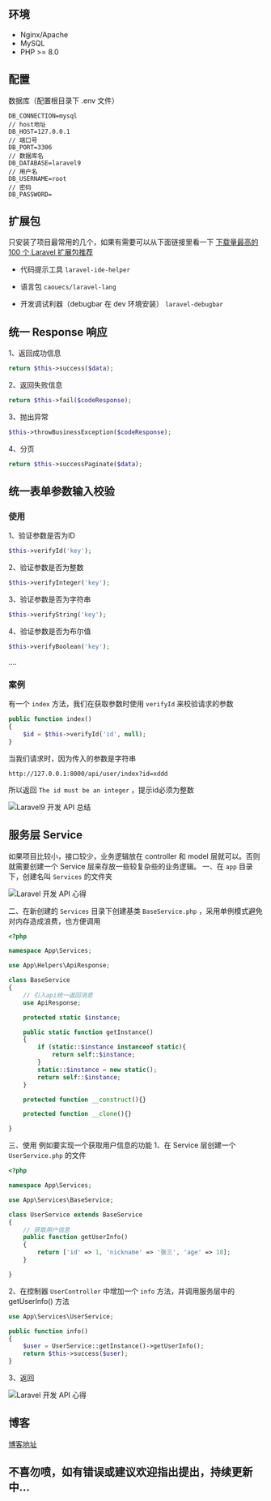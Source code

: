 ## 环境

- Nginx/Apache
- MySQL
- PHP >= 8.0

## 配置
数据库（配置根目录下 .env 文件）
```
DB_CONNECTION=mysql
// host地址
DB_HOST=127.0.0.1
// 端口号
DB_PORT=3306
// 数据库名
DB_DATABASE=laravel9
// 用户名
DB_USERNAME=root
// 密码
DB_PASSWORD=
```

## 扩展包
只安装了项目最常用的几个，如果有需要可以从下面链接里看一下
[下载量最高的 100 个 Laravel 扩展包推荐](https://learnku.com/laravel/t/2530/the-highest-amount-of-downloads-of-the-100-laravel-extensions-recommended)

- 代码提示工具
```laravel-ide-helper```


- 语言包
```caouecs/laravel-lang```


- 开发调试利器（debugbar 在 dev 环境安装）
  ```laravel-debugbar```

## 统一 Response 响应

1、返回成功信息
```php
return $this->success($data);
```
2、返回失败信息
```php
return $this->fail($codeResponse);
```
3、抛出异常
```php
$this->throwBusinessException($codeResponse);
```
4、分页
```php
return $this->successPaginate($data);
```
## 统一表单参数输入校验

### 使用
1、验证参数是否为ID
```php
$this->verifyId('key');
```
2、验证参数是否为整数
```php
$this->verifyInteger('key');
```
3、验证参数是否为字符串
```php
$this->verifyString('key');
```
4、验证参数是否为布尔值
```php
$this->verifyBoolean('key');
```
....

### 案例
有一个 ```index``` 方法，我们在获取参数时使用 ```verifyId``` 来校验请求的参数
```php
public function index()
{
    $id = $this->verifyId('id', null);
}
```
当我们请求时，因为传入的参数是字符串
```
http://127.0.0.1:8000/api/user/index?id=xddd
```
所以返回 ```The id must be an integer``` ，提示id必须为整数

![Laravel9 开发 API 总结](https://cdn.learnku.com/uploads/images/202203/15/69325/73Yf2SI32F.png!large)

## 服务层 Service
如果项目比较小，接口较少，业务逻辑放在 controller 和 model 层就可以。否则就需要创建一个 Service 层来存放一些较复杂些的业务逻辑。
一、在 ```app``` 目录下，创建名叫 ```Services``` 的文件夹

![Laravel 开发 API 心得](https://cdn.learnku.com/uploads/images/202203/16/69325/GSPYII6h0q.png!large)

二、在新创建的 ```Services``` 目录下创建基类 ```BaseService.php``` ，采用单例模式避免对内存造成浪费，也方便调用
```php
<?php

namespace App\Services;

use App\Helpers\ApiResponse;

class BaseService
{
    // 引入api统一返回消息
    use ApiResponse;

    protected static $instance;

    public static function getInstance()
    {
        if (static::$instance instanceof static){
            return self::$instance;
        }
        static::$instance = new static();
        return self::$instance;
    }

    protected function __construct(){}

    protected function __clone(){}

}

```
三、使用
例如要实现一个获取用户信息的功能
1、在 Service 层创建一个 ```UserService.php``` 的文件
```php
<?php

namespace App\Services;

use App\Services\BaseService;

class UserService extends BaseService
{
    // 获取用户信息
    public function getUserInfo()
    {
        return ['id' => 1, 'nickname' => '张三', 'age' => 18];
    }

}
```
2、在控制器 ```UserController``` 中增加一个 ```info``` 方法，并调用服务层中的 getUserInfo() 方法
```php
use App\Services\UserService;

public function info()
{
    $user = UserService::getInstance()->getUserInfo();
    return $this->success($user);
}
```
3、返回

![Laravel 开发 API 心得](https://cdn.learnku.com/uploads/images/202203/16/69325/D1dnCY6rNp.png!large)

## 博客
[博客地址](https://blog.konghou.xyz/article/192 "博客")

## 不喜勿喷，如有错误或建议欢迎指出提出，持续更新中...

